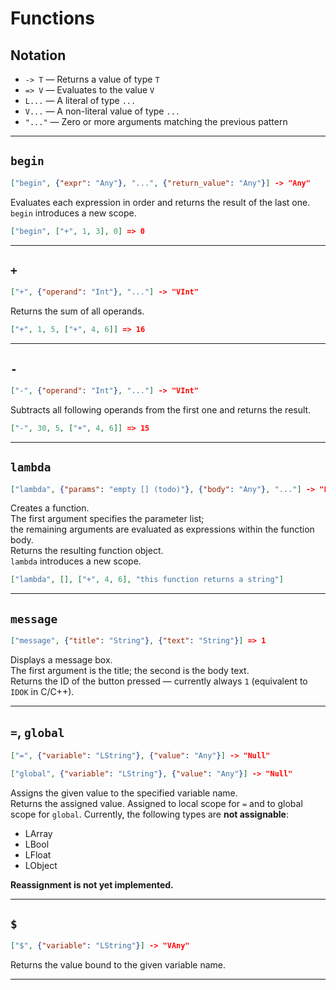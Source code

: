 # Functions

## Notation

- `-> T` — Returns a value of type `T`  
- `=> V` — Evaluates to the value `V`  
- `L...` — A literal of type `...`  
- `V...` — A non-literal value of type `...`  
- `"..."` — Zero or more arguments matching the previous pattern  

---

## `begin`

```json
["begin", {"expr": "Any"}, "...", {"return_value": "Any"}] -> "Any"
```

Evaluates each expression in order and returns the result of the last one.  
`begin` introduces a new scope.

```json
["begin", ["+", 1, 3], 0] => 0
```

---

## `+`

```json
["+", {"operand": "Int"}, "..."] -> "VInt"
```

Returns the sum of all operands.

```json
["+", 1, 5, ["+", 4, 6]] => 16
```

---

## `-`

```json
["-", {"operand": "Int"}, "..."] -> "VInt"
```

Subtracts all following operands from the first one and returns the result.

```json
["-", 30, 5, ["+", 4, 6]] => 15
```

---

## `lambda`

```json
["lambda", {"params": "empty [] (todo)"}, {"body": "Any"}, "..."] -> "Function"
```

Creates a function.  
The first argument specifies the parameter list;  
the remaining arguments are evaluated as expressions within the function body.  
Returns the resulting function object.  
`lambda` introduces a new scope.

```json
["lambda", [], ["+", 4, 6], "this function returns a string"]
```

---

## `message`

```json
["message", {"title": "String"}, {"text": "String"}] => 1
```

Displays a message box.  
The first argument is the title; the second is the body text.  
Returns the ID of the button pressed — currently always `1` (equivalent to `IDOK` in C/C++).

---

## `=`, `global`

```json
["=", {"variable": "LString"}, {"value": "Any"}] -> "Null"
```

```json
["global", {"variable": "LString"}, {"value": "Any"}] -> "Null"
```

Assigns the given value to the specified variable name.  
Returns the assigned value.
Assigned to local scope for `=` and to global scope for `global`.
Currently, the following types are **not assignable**:

- LArray  
- LBool  
- LFloat  
- LObject  

**Reassignment is not yet implemented.**

---

## `$`

```json
["$", {"variable": "LString"}] -> "VAny"
```

Returns the value bound to the given variable name.

---
